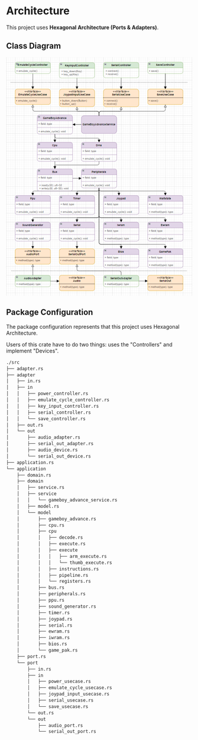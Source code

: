 # Architecture

This project uses **Hexagonal Architecture (Ports & Adapters)**.

## Class Diagram

![class diagram](./arch.png)

## Package Configuration

The package configuration represents that this project uses Hexagonal Architecture.

Users of this crate have to do two things: uses the "Controllers" and implement "Devices".

```sh
./src
├── adapter.rs
├── adapter
│   ├── in.rs
│   ├── in
│   │   ├── power_controller.rs
│   │   ├── emulate_cycle_controller.rs
│   │   ├── key_input_controller.rs
│   │   ├── serial_controller.rs
│   │   └── save_controller.rs
│   ├── out.rs
│   └── out
│       ├── audio_adapter.rs
│       ├── serial_out_adapter.rs
│       ├── audio_device.rs
│       └── serial_out_device.rs
├── application.rs
└── application
    ├── domain.rs
    ├── domain
    │   ├── service.rs
    │   ├── service
    │   │   └── gameboy_advance_service.rs
    │   ├── model.rs
    │   └── model
    │       ├── gameboy_advance.rs
    │       ├── cpu.rs
    │       ├── cpu
    │       │   ├── decode.rs
    │       │   ├── execute.rs
    │       │   ├── execute
    │       │   │   ├── arm_execute.rs
    │       │   │   └── thumb_execute.rs
    │       │   ├── instructions.rs
    │       │   ├── pipeline.rs
    │       │   └── registers.rs
    │       ├── bus.rs
    │       ├── peripherals.rs
    │       ├── ppu.rs
    │       ├── sound_generator.rs
    │       ├── timer.rs
    │       ├── joypad.rs
    │       ├── serial.rs
    │       ├── ewram.rs
    │       ├── iwram.rs
    │       ├── bios.rs
    │       └── game_pak.rs
    ├── port.rs
    └── port
        ├── in.rs
        ├── in
        │   ├── power_usecase.rs
        │   ├── emulate_cycle_usecase.rs
        │   ├── joypad_input_usecase.rs
        │   ├── serial_usecase.rs
        │   └── save_usecase.rs
        └── out.rs
        └── out
            ├── audio_port.rs
            └── serial_out_port.rs

```
